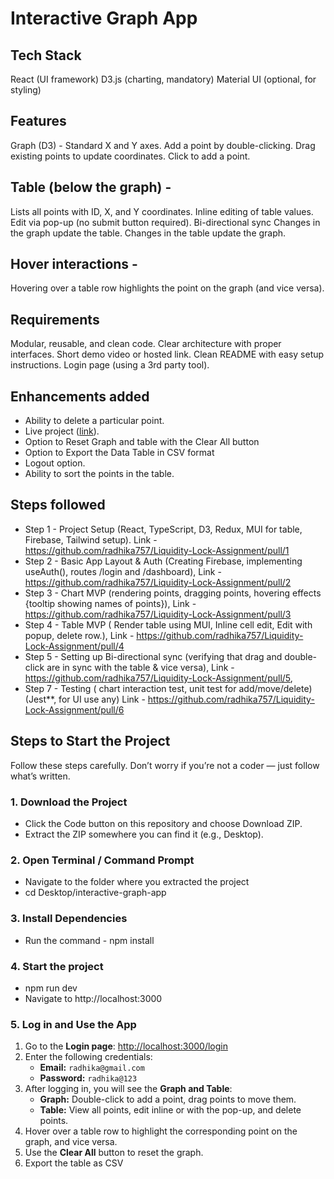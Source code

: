 # Interactive Graph App
## Tech Stack
React (UI framework) D3.js (charting, mandatory) Material UI (optional, for styling)

## Features
Graph (D3) - Standard X and Y axes. Add a point by double-clicking. Drag existing points to update coordinates. Click to add a point.

## Table (below the graph) - 
Lists all points with ID, X, and Y coordinates. Inline editing of table values. Edit via pop-up (no submit button required). Bi-directional sync Changes in the graph update the table. Changes in the table update the graph.

## Hover interactions - 
Hovering over a table row highlights the point on the graph (and vice versa).

## Requirements
Modular, reusable, and clean code. Clear architecture with proper interfaces. Short demo video or hosted link. Clean README with easy setup instructions. Login page (using a 3rd party tool).

## Enhancements added 
- Ability to delete a particular point.
- Live project ([link](https://liquidity-lock-assignment.vercel.app/login)).
- Option to Reset Graph and table with the Clear All button
- Option to Export the Data Table in CSV format
- Logout option.
- Ability to sort the points in the table.


## Steps followed 
- Step 1 - Project Setup (React, TypeScript, D3, Redux, MUI for table, Firebase, Tailwind setup). Link - https://github.com/radhika757/Liquidity-Lock-Assignment/pull/1
- Step 2 - Basic App Layout & Auth (Creating Firebase, implementing useAuth(), routes /login and /dashboard), Link - https://github.com/radhika757/Liquidity-Lock-Assignment/pull/2
- Step 3 - Chart MVP (rendering points, dragging points, hovering effects {tooltip showing names of points}), Link - https://github.com/radhika757/Liquidity-Lock-Assignment/pull/3
- Step 4 - Table MVP ( Render table using MUI, Inline cell edit, Edit with popup, delete row.), Link - https://github.com/radhika757/Liquidity-Lock-Assignment/pull/4
- Step 5 - Setting up Bi-directional sync (verifying that drag and double-click are in sync with the table & vice versa), Link - https://github.com/radhika757/Liquidity-Lock-Assignment/pull/5,
- Step 7 - Testing ( chart interaction test, unit test for add/move/delete) (Jest**, for UI use any) Link - https://github.com/radhika757/Liquidity-Lock-Assignment/pull/6


## Steps to Start the Project 

Follow these steps carefully. Don’t worry if you’re not a coder — just follow what’s written.

### 1. Download the Project
- Click the Code button on this repository and choose Download ZIP.
- Extract the ZIP somewhere you can find it (e.g., Desktop).

### 2. Open Terminal / Command Prompt
- Navigate to the folder where you extracted the project 
- cd Desktop/interactive-graph-app

### 3. Install Dependencies 
- Run the command - npm install

### 4. Start the project 
- npm run dev
- Navigate to http://localhost:3000

### 5. Log in and Use the App

1. Go to the **Login page**: [http://localhost:3000/login](http://localhost:3000/login)  
2. Enter the following credentials:  
   - **Email:** `radhika@gmail.com`  
   - **Password:** `radhika@123`  
3. After logging in, you will see the **Graph and Table**:  
   - **Graph:** Double-click to add a point, drag points to move them.  
   - **Table:** View all points, edit inline or with the pop-up, and delete points.  
4. Hover over a table row to highlight the corresponding point on the graph, and vice versa.  
5. Use the **Clear All** button to reset the graph.  
6. Export the table as CSV



